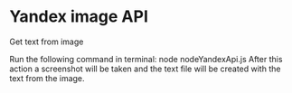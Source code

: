# Yandex image API
Get text from image


Run the following command in terminal: node nodeYandexApi.js 
After this action a screenshot will be taken and the text file will be created with the text from the image.

